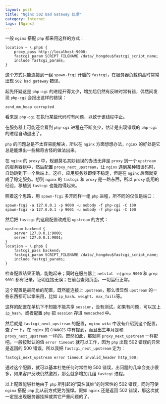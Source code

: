 ```yaml
---
layout: post
title: "Nginx 502 Bad Gateway 处理"
category: Internet
tags: [Nginx]
---
```


一般 `nginx` 搭配 `php` 都采用这样的方式：

```nginx
location ~ \.php$ {
    proxy_pass http://localhost:9000;
    fastcgi_param SCRIPT_FILENAME /data/_hongdou$fastcgi_script_name;
    include fastcgi_params;
}
```

<!-- more -->
这个方式只能连接到一组 `spawn-fcgi` 开启的 `fastcgi`，在服务器负载稍高时常常出现 `502 bad gateway` 错误。

起先怀疑这是 `php-cgi` 的进程开得太少，增加后仍然有反映时常有错，偶然间发现 `php-cgi` 会报出这样的错误：

    zend_mm_heap corrupted

看来是 `php-cgi` 在执行某些代码时有问题，以致于该线程中止。

在服务器上可能还会看到 `php-cgi` 进程在不断变少，估计是出现错误的 `php-cgi` 的进程自动退出了。

`php` 的问题总是不太容易能解决，所以在 `nginx` 方面想想办法，`nginx` 的好处是它总是能爆出一些稀奇古怪的做法出来。

在 `nginx` 的 `proxy` 中，规避莫名其妙错误的办法无非是 `proxy` 到一个 `upstream` 的服务器组中，然后配置 `proxy_next_upstream`，让 `nginx` 遇到某种错误码时，自动跳到下一个后端上。这样，应用服务器即使不稳定，但是在 `nginx` 后面就变成了稳定服务。想到 `nginx` 的 `fastcgi` 和 `proxy` 是一路东西，所以 `proxy` 能用的经验，移植到 `fastcgi` 也能跑得起来。

照着这个思路，用 `spawn-fcgi` 多开同样一组 `php` 进程，所不同的仅仅是端口：

    spawn-fcgi -a 127.0.0.1 -p 9000 -u nobody -f php-cgi -C 100
    spawn-fcgi -a 127.0.0.1 -p 9001 -u nobody -f php-cgi -C 100

然后把 `fastcgi` 的这段配置改成用 `upstream` 的方式：

```nginx
upstream backend {
    server 127.0.0.1:9000;
    server 127.0.0.1:9001;
}
location ~ \.php$ {
    fastcgi_pass backend;
    fastcgi_param SCRIPT_FILENAME /data/_hongdou$fastcgi_script_name;
    include fastcgi_params;
}
```

检查配置结果正确，能跑起来；同时在服务器上 `netstat -n|grep 9000` 和 `grep 9001` 都有记录，证明连接无误；在前台查阅页面，一切运行正常。

这个配置是最简单的配置，既然能连接上 `upstream`，那么很显然 `upstream` 的一些东西都可以拿来用，比如 `ip_hash`、`weight`、`max_fails`等。

这样的配置在单机下不知能不能共享 `session`，没有测试，如果有问题，可以加上 `ip_hash`，或者配置 `php` 把 `session` 存进 `memcached` 中。

然后就是 `fastcgi_next_upstream` 的配置，`nginx wiki` 中没有介绍到这个配置，查了一下，在 `nginx` 的 `CHANGES` 中有提到，而且出生年月是和 `proxy_next_upstream` 一样的。既然如此，那就照 `proxy_next_upstream` 一样配吧。一般按默认的值 `error timeout` 就可以工作，因为 `php` 出现 502 错误的异常是返回的 500 错误，所以我把 `fastcgi_next_upstream` 定为：

    fastcgi_next_upstream error timeout invalid_header http_500;

通过这个配置，就可以基本杜绝任何时常性的 500 错误，出问题的几率会变小很多，如果客户反映仍然激烈，那么就多增加几组 `fastcgi` 进程。

以上配置能够杜绝由于 `php` 所引起的“莫名其妙”的时常性的 502 错误，同时可使 `nginx` 搭配 `php` 比从前方式更为强悍。假如 `nginx` 还是返回 502 错误，那这次就一定是出现服务器挂掉或其它严重问题的了。
